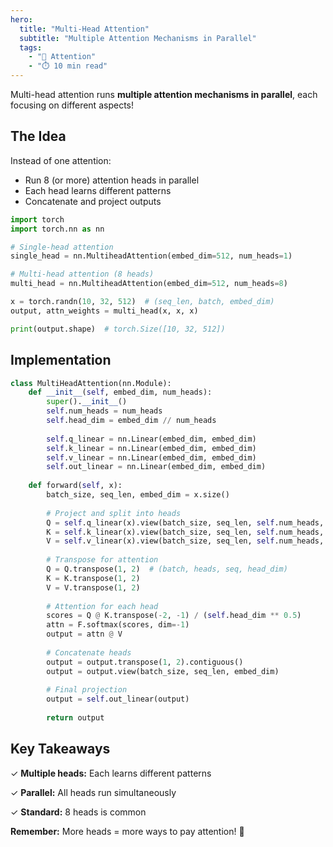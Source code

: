 ```yaml
---
hero:
  title: "Multi-Head Attention"
  subtitle: "Multiple Attention Mechanisms in Parallel"
  tags:
    - "🎯 Attention"
    - "⏱️ 10 min read"
---
```


Multi-head attention runs **multiple attention mechanisms in parallel**, each focusing on different aspects!

## The Idea

Instead of one attention:
- Run 8 (or more) attention heads in parallel
- Each head learns different patterns
- Concatenate and project outputs

```python
import torch
import torch.nn as nn

# Single-head attention
single_head = nn.MultiheadAttention(embed_dim=512, num_heads=1)

# Multi-head attention (8 heads)
multi_head = nn.MultiheadAttention(embed_dim=512, num_heads=8)

x = torch.randn(10, 32, 512)  # (seq_len, batch, embed_dim)
output, attn_weights = multi_head(x, x, x)

print(output.shape)  # torch.Size([10, 32, 512])
```

## Implementation

```python
class MultiHeadAttention(nn.Module):
    def __init__(self, embed_dim, num_heads):
        super().__init__()
        self.num_heads = num_heads
        self.head_dim = embed_dim // num_heads
        
        self.q_linear = nn.Linear(embed_dim, embed_dim)
        self.k_linear = nn.Linear(embed_dim, embed_dim)
        self.v_linear = nn.Linear(embed_dim, embed_dim)
        self.out_linear = nn.Linear(embed_dim, embed_dim)
    
    def forward(self, x):
        batch_size, seq_len, embed_dim = x.size()
        
        # Project and split into heads
        Q = self.q_linear(x).view(batch_size, seq_len, self.num_heads, self.head_dim)
        K = self.k_linear(x).view(batch_size, seq_len, self.num_heads, self.head_dim)
        V = self.v_linear(x).view(batch_size, seq_len, self.num_heads, self.head_dim)
        
        # Transpose for attention
        Q = Q.transpose(1, 2)  # (batch, heads, seq, head_dim)
        K = K.transpose(1, 2)
        V = V.transpose(1, 2)
        
        # Attention for each head
        scores = Q @ K.transpose(-2, -1) / (self.head_dim ** 0.5)
        attn = F.softmax(scores, dim=-1)
        output = attn @ V
        
        # Concatenate heads
        output = output.transpose(1, 2).contiguous()
        output = output.view(batch_size, seq_len, embed_dim)
        
        # Final projection
        output = self.out_linear(output)
        
        return output
```

## Key Takeaways

✓ **Multiple heads:** Each learns different patterns

✓ **Parallel:** All heads run simultaneously

✓ **Standard:** 8 heads is common

**Remember:** More heads = more ways to pay attention! 🎉
